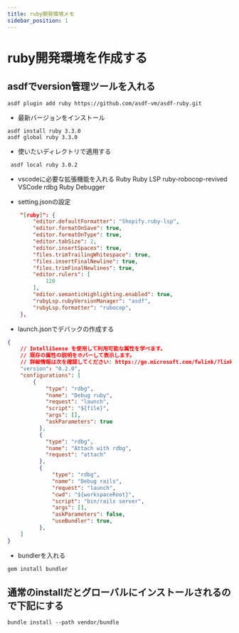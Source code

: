 ```yaml
---
title: ruby開発環境メモ
sidebar_position: 1
---
```


# ruby開発環境を作成する

## asdfでversion管理ツールを入れる
```
asdf plugin add ruby https://github.com/asdf-vm/asdf-ruby.git
```

 - 最新バージョンをインストール
 ```
 asdf install ruby 3.3.0
 asdf global ruby 3.3.0
 ```

 - 使いたいディレクトリで適用する
 ```
  asdf local ruby 3.0.2
 ```

- vscodeに必要な拡張機能を入れる
Ruby
Ruby LSP
ruby-robocop-revived
VSCode rdbg Ruby Debugger


- setting.jsonの設定

```json
    "[ruby]": {
        "editor.defaultFormatter": "Shopify.ruby-lsp",
        "editor.formatOnSave": true,
        "editor.formatOnType": true,
        "editor.tabSize": 2,
        "editor.insertSpaces": true,
        "files.trimTrailingWhitespace": true,
        "files.insertFinalNewline": true,
        "files.trimFinalNewlines": true,
        "editor.rulers": [
            120
        ],
        "editor.semanticHighlighting.enabled": true,
        "rubyLsp.rubyVersionManager": "asdf",
        "rubyLsp.formatter": "rubocop",
    },
```


- launch.jsonでデバックの作成する

```json
{
    // IntelliSense を使用して利用可能な属性を学べます。
    // 既存の属性の説明をホバーして表示します。
    // 詳細情報は次を確認してください: https://go.microsoft.com/fwlink/?linkid=830387
    "version": "0.2.0",
    "configurations": [
        {
            "type": "rdbg",
            "name": "Debug ruby",
            "request": "launch",
            "script": "${file}",
            "args": [],
            "askParameters": true
          },
          {
            "type": "rdbg",
            "name": "Attach with rdbg",
            "request": "attach"
          },
          {
              "type": "rdbg",
              "name": "Debug rails",
              "request": "launch",
              "cwd": "${workspaceRoot}",
              "script": "bin/rails server",
              "args": [],
              "askParameters": false,
              "useBundler": true,
          },
    ]
}
```

- bundlerを入れる

```
gem install bundler
```

## 通常のinstallだとグローバルにインストールされるので下記にする

```
bundle install --path vendor/bundle
```
